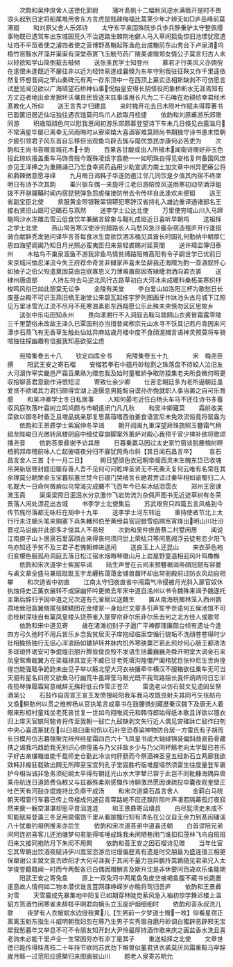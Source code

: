 <!-- { "loadSidebar": true } -->
　　次韵和吴仲庶舍人送徳化郭尉
　　蒲叶髙帆十二幅秋风逆水满樯开是时不畏浪头起到日定将船尾堆用舍东方言虎鼠贱疎梅福比蒿莱少年才辨无如□庐岳峰前莫滞廻
　　和刘原父舍人乐郊诗
　　太守东平来固殊阮歩兵歩兵醉乗驴太守整佩缨事物既已遗驾车出东城园荒久不治道路生棘荆地僻人马入草闲狐兔惊旧池堙犹窊遗址岿不平窊者使之濬岿者使之营博野髙榭起陈渔危台成榭前东山秀台下卢泉清坞梧竹宻翳水芹藻并渠渠有深堂燕賔飞玉觥芍药广陵美谑赠郑女情公子莫言归古人未以轻欲知学山简倒载去攲倾
　　送张圣民学士知登州
　　慕君才行美风义亦倜傥在逺恨未逢既近不屡往非以近为轻恃易遂成曩倏为东牟守别我驻征鞅又作千里遥依然复怀想昔闻之罘山秦碑元有两一存东顶中一在西顶上篆实丞相斯缺剥不可仿愿言试歴览闻见欲以广海晴望石桥神仙事怳始皇安得长阴怪役罔象桥断水无涯焉知有方丈迩者地出金发掘坏沃壤良民皆逐末兹事谁用长凡为二千石唯在劝耕纺幸君经术髙教化人所仰
　　送王言秀才归建昌
　　来时槐开花去日木陨叶作赋未得荐著书已盈箧旧居近仙坛独往遇农馌莫问鸟爪人欲取月桂捷
　　依韵和刘原甫游乐郊赠同游
　　积歳阻顔色何以慰我思闻初游乐郊颇慕登望诗下车未几日倏见白露滋月不常满星毕屡已离幸无风雨晦时从寮寀嬉大喜酒客难莫顾尚书期独守诗书愚未悟朝夕疲引领君子风东首自忘移但当观鱼鸟辟去旄与麾优悠民亦康何必苦吏为
　　次韵和王尚书荅赠宣城花木十韵
　　百果各甘酸或由人所植木闻衞诗赠好非玉色投此琼玖报盖重车马饰贵贱今既殊凌纸字翕赩一一如明珠自得见安格复何备国风庶亦见王泽捧之为重赐诵已乃忘食幸资药品用少助宣调力南土加文章中州异肥瘠公将和鼎餗微意愿寻绎
　　九月晦日谒韩子华遂防邀江邻几同饮是夕值其内宿不终席明日有诗予次其韵
　　乗兴驱车偶一来旋呼江老旧游陪惊风送雨寒初动举酒浮蛆拨不开骐骥鞴时闻内宿琵琶弹急怨虗催接防带去令传样自此逢欢未便廻
　　送王省副宝臣北使
　　紫服黄金带银鞍翠锦鞯犯寒辞汉省持礼入雄边重译通诸部名王接右贤旧山廻可记碣石与燕然
　　送李学士公达北使
　　万里使穷域山川入马蹄駞鸣沙水冻雕击雪云低食饮羊兼酪言辞象与鞮礼成廻近日喜听早朝鸡
　　送祖择之学士北使
　　燕山常苦寒汉使渉穷腊路长人马愁风急沙霰杂宿造氊庐开行逢猎骑合献鲜秃发驰问译华言荅每食冰生盘欲饮酒冻榼见其酋长时国礼何勤纳中朝厚仁恩四海望阊阖乃知日月光照必蛮夷匝归来易轻裘赐对延英閤
　　送许璋监簿归泰州
　　木枯鸟不巢泉涸鱼不游我非鱼鸟情贫缚路阻脩髙阳有令子嗣世学已优前日来京城问恤忍涕流今失王府荐命奇言非雠家声喜未坠辞我还海陬为酌一壶酒叙怀心如抽子之伯父殁遣奠固莫由岂欲寡恩义力薄难置邮因寄縁睫泪洒向君衣裘
　　送棣州唐虞部
　　人持左符去马逆北风行古路草初白大河冰未成暖科桑柘美寒织杼梭鸣风俗已如此憩棠无讼争
　　金陵有美堂
　　李白爱山如洛阳三杯为歌愁日长废基台殿不可识玉燕旧栖王谢堂公来碧瓦起栋宇罗列图画牙作牀池头古月城下江照见万里冰雪光江流不尽月不死寒浪素影东西翔愿公乐此殊未央慎勿区区思故乡
　　送张中乐屯田知永州
　　畏向潇湘行不入洞庭去鞍马踏闗山衣裘冒霜露零陵三千里楚俗未改故王泽久已覃国刑亦当措昔闻栁宗元山水寻不饫其记若丹青因来问潭歩石燕飞有无香草生触处仙姑异麻姑歳月楼中度不食顔渥赭言语神灵预莫将车骑喧独往探幽趣有信报我知恶欲驱尘虑














　　宛陵集巻五十八
　　钦定四库全书
　　宛陵集卷五十九　　　　宋　梅尧臣撰
　　阳武王安之寄石榴
　　安榴若拳石中蕴丹砂粒割之珠落盘不待蛟人泣旧友大河濵作宰实畿邑严霜百果熟为赠忽我及始时童稚娇争取防猿集老夫所食微何暇更収拾聊荅君意勤作诗恨短涩
　　寄致仕余少卿
　　仕苦恋朝廷多为老所逼朝廷虽爱贤不欲竭其力君归颇得宜湖上遂偃息男能智自谟孙亦俛就职人事当置之自可乐胷臆
　　和吴冲卿学士冬日私居事
　　人知何晏宅近住白杨头车马不还往诗书多蓄収风庭吹落叶霜树立鸣鸠颇与市朝逺闭门凡几秋
　　和吴冲卿藏菜
　　霜前收美菜欲以御冬时备乏且増品挑亲那复思菖葅嗜西伯姜食语宣尼未免效流俗竟将罂盎为
　　依韵和王景彞学士紫宸仲冬早谒
　　朝开阊阖九重深望拜珠旒照玉簪霜气稍廻龙陛峻日光微转凤楼阴庭中细仗穿旗脚案外薰炉对殿心我预千官少禆补欲将歌颂播尧音
　　依韵荅景彞谢予访其居
　　日暮乗羸马因过太史家竹窗谈脱麈槐树暝栖鸦邦瘁稽前咏人亡起彼嗟夜分归不寐犹照角巾斜【其日闻石昌言卒】
　　哀石昌言舍人三首【十一月二日】
　　朔日望顔色衣冠朝帝阍西灵未生魄东岱已收魂吊哭新居啓封题旧箧存善人吾不见何可问乾坤圣贤无不死夀夭复何云唯有名常在其余理莫分朝荣金玉宝暮殒蕙兰焚今日寝门哭绪言长絶君贾谊过秦毕相如谕蜀归二人名既大一日命何微痟似乌常渴灾成鵩不飞百年今已矣冰结泪霑衣
　　郑州王宻谏潄玉斋
　　渠渠梁照日泯泯水分京激作飞岩势流为杂佩声图书无近迹草树有冬荣景落人闲处漂花出古城
　　书李学士北使集后
　　苏武艰穷只四篇五言风格到今传节旄尽落都无咏枉在胡中十九年
　　送李学士河东转运
　　重持使者节北上太行行未注螭头笔来赒塞下兵朱轓邦伯至黄绶县官迎腊雪临闗宻宵烽出明山川壮汾晋戎马说幽幷此部多才俊其人不易轻
　　次韵和吴仲庶苗蔡二村墅闲居
　　闻说江南庾子山卜居泉石爱孱顔古来得丧何须问世上荣枯只等闲髙阙浮云徒有恋夕阳飞鸟亦知还予贫不及三君子老愧朝绅进退闲
　　送良玉上人还昆山
　　来衣茶色袍归变椹色服孤舟洞庭去落日松江宿水烟晦琴徽山月上岩屋野童遥相迎风叶鸣橡槲
　　依韵和宋次道学士紫宸早谒
　　陆生声誉在云间来预簪裾谒帝顔冠劒有容夔与禼文章全盛马兼班耽耽玉宇龙纒栋蔼蔼金铺兽齧环却出常衙殿前过防衣风动自相攀
　　和次道省中初直
　　江南太守归夜直省中闱霜气冷侵被月光斜入扉官奴休执烛侍史正薰衣展转不成寐幽怀吟更微去年宋中道自洺州以书令魏殊来谒予魏遂托主第后辞归予因中道之兄次道有孔雀赋以送魏生
　　置从南海桄榔林笼入西州鹦鹉地耸冠翕翼脩尾张鳞鳞团花金缕翠一身灿烂文章多引声笙竽奈逺何五侯池馆不可恋桂树深枝自有窠凤皇楼头饶燕雀入屋穿帘非尔乐非尔乐去何之北方佳人或歌咢
　　依韵和宋中道见寄
　　歳在涒滩初别子子遒广平裨郡理廉颇台倾有遗址今逢四方弓久弛时不用兵皆乐乡念我贫居天子庠抱经临案空循行貌垢不洗顔苍苍得时少壮相揄扬独行无侣心浶浪肠如辘轳转井牀内饥外寒肤粟芒若此煎炒何心肠王都浩浩多球琅怀珉安可争焜煌旧朋升腾皆俊良殁不发语生括囊巍巍尧舜开明堂大调金石来凤皇鸳鸯戢翼方在梁福禄其宜无不臧已甘老死填沟隍僵尸阖棺犹目张仲尼生世尚徨徨岂能强聒争跄跄未由见子举以觞北望大河衣袂攘牵牛横汉不服箱欲往乗车无可当天驷有星名曰房又欲乗马行幽荒牛虽蹄莹马眼光既不我驾路阻长我怀炳炳何日忘半夜揽琴弹履霜冩意缄辞无鴈将低云作雪正苍茫
　　雷逸老以仿石鼓文见遗因呈祭酒吴公
　　石鼔作自周宣王宣王发愤搜岐阳我车我马攻既良射夫其同弓矢张舫舟又渔鱮鲂何以贯之维栁杨从官执笔言成章书在鼓腰镌刻藏歴秦汉魏下及唐无人着眼来形相村童戏坐老死丧世复一世如鸟翔唯阅元和韩侍郎始得纸本歌且详欲以氊衣归上庠天官媕阿駞肯将传至我朝一鼔亡九鼔缺剥文失行近人偶见安碓牀亡鼔作臼刳中央心喜遗篆犹在以臼易臼庸何伤以石补空恐舂粱神物防合居一方雷氏有子胡而长日模月仿志暮强聚完辨舛经星霜四百六十飞凤皇书成大轴緑锦装偏斜曲直筋骨藏携之谒我巧趋跄我无别识心傍偟虽与乃父非故乡少与乃父同杯觞老向太学鬓已苍乐子好古亲缣箱谁能千载师史仓勤此冷淡何肝肠而今祭酒禆圣皇五经新石立两廊我欲效韩非痴狂载致出闗无所障至宝宜列孔子堂固胜朽版堆屋墙然须雷生往度量登车裹护今相当诚非急务须纪纲太平得有朝廷光山水大字辇已甞于此岂不同粃糠海隅异兽乘舟航连日道路费刍粮又与兹器殊柔刚感慨作诗聊激昂愿因谏疏投皁囊夜观奎壁正吐芒天有河鼔亦焜煌持比负鼎干成汤
　　和宋次道奠石昌言舍人
　　金羁白马晓朝天嘒管行车暮已传上帝楼成何遽召青霄路絶不应还飘阶陨叶声凄若隔幕孤灯夜寂然来奠一觞空湛湛却思平昔泪涟涟
　　和王景彞寄吕缙叔
　　白尽髭须史未成不知能赋易登瀛三冬足用腐儒饱千里从看跛鼈行知有清名在公议自无余力到髙闳磻溪八十犹垂钓祖例推来亦后生
　　依韵和宋次道荅弟中道喜还朝
　　白首谬陪兄弟间阿连初喜客儿还池塘梦句君能得咳唾成珠我未闲陋巷闭门谁扣扣茂林飞鸟自班班归来又接同袍防月下朱闳不用闗
　　依韵和荅王安之因石榴诗见赠
　　当年仕宦忘其卑朝出饮酒夜赋诗伊川嵩室恣游览烂熳徧歴焉有遗是时交朋最为盛连值三相更保厘谢公主盟文变古欧阳才大何可涯我于其闲不量力岂异鹏抟蒿鷃随见君弟兄入太学俊誉籍籍闻一时而今两鬓各已白偶因赠酬言及斯升沈是非休要问百歳欢乐谁能期
　　阳武王安之寄兔鱼
　　原上一双兔河中两尾鱼兔皮空被褐鱼腹不藏书长跪置逺意故人情何如二物本潜伏谁言罝网疎峥嵘岁亦晚将驾归吾庐
　　依韵和王景彞对雪
　　天雪霰成先暴集地中阳复已如期穿林陡觉萦风急入袖初惊学舞迟楼上温貂方贳酒竹闲寒雀未辞枝平眀君向螭头立玉座炉烟细细时
　　依韵和荅永叔洗儿歌
　　夜梦有人衣帔蜺水边授我黄儿【生男前一夕梦道士赠一枚】仰看星宿正离离玉魁东指生斗威明朝我妇忽在蓐乃生男子实秀眉自磨丹砂调白蜜辟恶辟邪无宝犀我慙暮年又举息不可不令朋友知开封大尹怜最厚持酒作歌来庆之画盆香水洗且喜老驹未必能千里卢仝一生常困穷亦有添丁是其子
　　重送祖择之北使
　　文章世徳已能传得桂髙枝二十年持节欲同苏武劲下帷曽似董君贤衣裘莫厌风霜重鞍马寜辞嵗月緜一过范阳应感槩归来图画彼山川
　　题老人泉寄苏眀允
